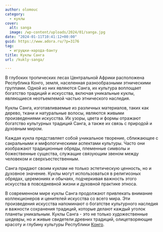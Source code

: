```yaml
---
author: olomouc
category:
  - куклы
cover:
  alt: sanga
  image: /wp-content/uploads/2024/01/sanga.jpg
date: "2024-01-11T10:41:12+00:00"
guid: https://www.adora.ru/?p=3176
tag:
  - игрущки-народа-банту
title: Куклы Санга
url: /kukly-sanga/

---
```

В глубоких тропических лесах Центральной Африки расположена Республика Конго, земля, населенная разнообразными этническими группами. Одной из них являются Санга, их культура воплощает богатство традиций и искусства, включая уникальные куклы, являющиеся неотъемлемой частью этнического наследия.

Куклы Санга, изготавливаемые из различных материалов, таких как дерево, ткани и натуральные волосы, являются живыми произведениями искусства. Их узоры, цвета и формы отражают богатство культурных традиций Санга, а также их связь с природой и духовным миром.

Каждая кукла представляет собой уникальное творение, сближающее с сакральными и мифологическими аспектами культуры. Часто они изображают традиционные обряды, племенные символы и божественные существа, служащие связующим звеном между человеком и сверхъестественным.

Санга придают своим куклам не только эстетическую ценность, но и духовное значение. Куклы могут использоваться в религиозных обрядах, церемониях и обычаях, подчеркивая важность этого искусства в повседневной жизни и духовной практике этноса.

В современном мире куклы Санга продолжают привлекать внимание коллекционеров и ценителей искусства со всего мира. Эти произведения искусства напоминают о богатстве культурного наследия и важности сохранения традиций, которые делают каждый уголок планеты уникальным. Куклы Санга \- это не только художественные шедевры, но и живые свидетели древних традиций, олицетворяющие красоту и глубину культуры Республики [Конго](https://www.adora.ru/kukly-naroda-luba-iskusstvo-tradiczii-i-kultura/).
